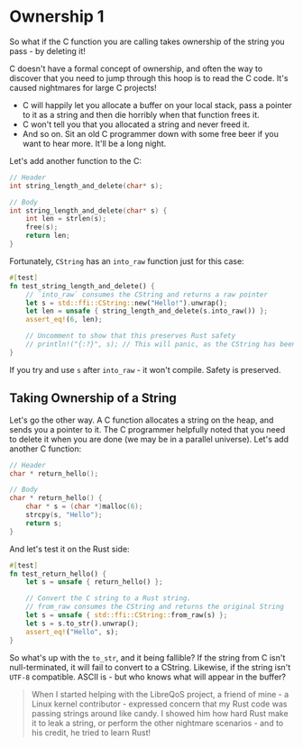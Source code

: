 # Ownership 1

So what if the C function you are calling takes ownership of the string you pass - by deleting it! 

C doesn't have a formal concept of ownership, and often the way to discover that you need to jump through this hoop is to read the C code. It's caused nightmares for large C projects!

* C will happily let you allocate a buffer on your local stack, pass a pointer to it as a string and then die horribly when that function frees it.
* C won't tell you that you allocated a string and never freed it.
* And so on. Sit an old C programmer down with some free beer if you want to hear more. It'll be a long night.

Let's add another function to the C:

```c
// Header
int string_length_and_delete(char* s);

// Body
int string_length_and_delete(char* s) {
    int len = strlen(s);
    free(s);
    return len;
}
```

Fortunately, `CString` has an `into_raw` function just for this case:

```rust
#[test]
fn test_string_length_and_delete() {
    // `into_raw` consumes the CString and returns a raw pointer
    let s = std::ffi::CString::new("Hello!").unwrap();
    let len = unsafe { string_length_and_delete(s.into_raw()) };
    assert_eq!(6, len);

    // Uncomment to show that this preserves Rust safety
    // println!("{:?}", s); // This will panic, as the CString has been deleted
}
```

If you try and use `s` after `into_raw` - it won't compile. Safety is preserved.

## Taking Ownership of a String

Let's go the other way. A C function allocates a string on the heap, and sends you a pointer to it. The C programmer helpfully noted that you need to delete it when you are done (we may be in a parallel universe). Let's add another C function:

```c
// Header
char * return_hello();

// Body
char * return_hello() {
    char * s = (char *)malloc(6);
    strcpy(s, "Hello");
    return s;
}
```

And let's test it on the Rust side:

```rust
#[test]
fn test_return_hello() {
    let s = unsafe { return_hello() };

    // Convert the C string to a Rust string.
    // from_raw consumes the CString and returns the original String
    let s = unsafe { std::ffi::CString::from_raw(s) };
    let s = s.to_str().unwrap();
    assert_eq!("Hello", s);
}
```

So what's up with the `to_str`, and it being fallible? If the string from C isn't null-terminated, it will fail to convert to a CString. Likewise, if the string isn't `UTF-8` compatible. ASCII is - but who knows what will appear in the buffer?

> When I started helping with the LibreQoS project, a friend of mine - a Linux kernel contributor - expressed concern that my Rust code was passing strings around like candy. I showed him how hard Rust make it to leak a string, or perform the other nightmare scenarios - and to his credit, he tried to learn Rust!
